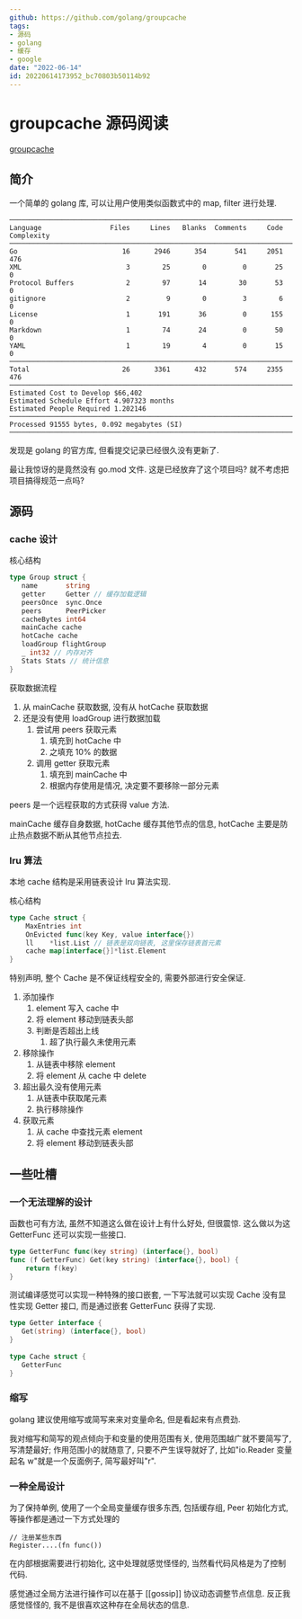 ```yaml
---
github: https://github.com/golang/groupcache
tags:
- 源码
- golang
- 缓存
- google
date: "2022-06-14"
id: 20220614173952_bc70803b50114b92
---
```


# groupcache 源码阅读

[groupcache](https://github.com/golang/groupcache)

## 简介

一个简单的 golang 库, 可以让用户使用类似函数式中的 map, filter 进行处理.

```
───────────────────────────────────────────────────────────────────────────────
Language                 Files     Lines   Blanks  Comments     Code Complexity
───────────────────────────────────────────────────────────────────────────────
Go                          16      2946      354       541     2051        476
XML                          3        25        0         0       25          0
Protocol Buffers             2        97       14        30       53          0
gitignore                    2         9        0         3        6          0
License                      1       191       36         0      155          0
Markdown                     1        74       24         0       50          0
YAML                         1        19        4         0       15          0
───────────────────────────────────────────────────────────────────────────────
Total                       26      3361      432       574     2355        476
───────────────────────────────────────────────────────────────────────────────
Estimated Cost to Develop $66,402
Estimated Schedule Effort 4.907323 months
Estimated People Required 1.202146
───────────────────────────────────────────────────────────────────────────────
Processed 91555 bytes, 0.092 megabytes (SI)
───────────────────────────────────────────────────────────────────────────────
```


发现是 golang 的官方库, 但看提交记录已经很久没有更新了. 

最让我惊讶的是竟然没有 go.mod 文件. 这是已经放弃了这个项目吗? 就不考虑把项目搞得规范一点吗?

## 源码

### cache 设计

核心结构
```go
type Group struct {  
   name       string
   getter     Getter // 缓存加载逻辑
   peersOnce  sync.Once
   peers      PeerPicker
   cacheBytes int64
   mainCache cache
   hotCache cache
   loadGroup flightGroup
   _ int32 // 内存对齐
   Stats Stats // 统计信息
}
```

获取数据流程
1. 从 mainCache 获取数据, 没有从 hotCache 获取数据
2. 还是没有使用 loadGroup 进行数据加载
    1. 尝试用 peers 获取元素
        1. 填充到 hotCache 中
        2. 之填充 10% 的数据
    2. 调用 getter 获取元素
        1. 填充到 mainCache 中
        2. 根据内存使用是情况, 决定要不要移除一部分元素

peers 是一个远程获取的方式获得 value 方法.

mainCache 缓存自身数据, hotCache 缓存其他节点的信息, hotCache 主要是防止热点数据不断从其他节点拉去.

### lru 算法

本地 cache 结构是采用链表设计 lru 算法实现.

核心结构
```go
type Cache struct {
    MaxEntries int 
    OnEvicted func(key Key, value interface{})
    ll    *list.List // 链表是双向链表, 这里保存链表首元素
    cache map[interface{}]*list.Element
}
```

特别声明, 整个 Cache 是不保证线程安全的, 需要外部进行安全保证. 

1. 添加操作
    1. element 写入 cache 中
    2. 将 element 移动到链表头部
    3. 判断是否超出上线
        1. 超了执行最久未使用元素
2. 移除操作
    1. 从链表中移除 element
    2. 将 element 从 cache 中 delete 
3. 超出最久没有使用元素
    1. 从链表中获取尾元素
    2. 执行移除操作
4. 获取元素
    1. 从 cache 中查找元素 element
    2. 将 element 移动到链表头部

## 一些吐槽

### 一个无法理解的设计
函数也可有方法, 虽然不知道这么做在设计上有什么好处, 但很震惊. 这么做以为这 GetterFunc 还可以实现一些接口.
```go
type GetterFunc func(key string) (interface{}, bool)
func (f GetterFunc) Get(key string) (interface{}, bool) {
    return f(key)
}
```

测试编译感觉可以实现一种特殊的接口嵌套, 一下写法就可以实现 Cache 没有显性实现 Getter 接口, 而是通过嵌套 GetterFunc 获得了实现.
```go
type Getter interface {  
   Get(string) (interface{}, bool)  
}  
  
type Cache struct {  
   GetterFunc  
}
```

### 缩写
golang 建议使用缩写或简写来来对变量命名, 但是看起来有点费劲. 

我对缩写和简写的观点倾向于和变量的使用范围有关, 使用范围越广就不要简写了, 写清楚最好; 作用范围小的就随意了, 只要不产生误导就好了, 比如"io.Reader 变量起名 w"就是一个反面例子, 简写最好叫"r".

### 一种全局设计

为了保持单例, 使用了一个全局变量缓存很多东西, 包括缓存组, Peer 初始化方式, 等操作都是通过一下方式处理的
```
// 注册某些东西
Register....(fn func()) 
```

在内部根据需要进行初始化, 这中处理就感觉怪怪的, 当然看代码风格是为了控制代码. 

感觉通过全局方法进行操作可以在基于 [[gossip]] 协议动态调整节点信息. 反正我感觉怪怪的, 我不是很喜欢这种存在全局状态的信息.
